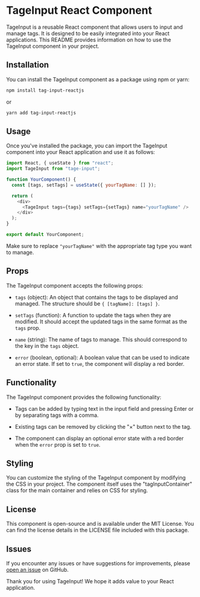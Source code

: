# TageInput React Component

TageInput is a reusable React component that allows users to input and manage tags. It is designed to be easily integrated into your React applications. This README provides information on how to use the TageInput component in your project.

## Installation

You can install the TageInput component as a package using npm or yarn:

```bash
npm install tag-input-reactjs
```

or

```bash
yarn add tag-input-reactjs
```

## Usage

Once you've installed the package, you can import the TageInput component into your React application and use it as follows:

```javascript
import React, { useState } from "react";
import TageInput from "tage-input";

function YourComponent() {
  const [tags, setTags] = useState({ yourTagName: [] });

  return (
    <div>
      <TageInput tags={tags} setTags={setTags} name="yourTagName" />
    </div>
  );
}

export default YourComponent;
```

Make sure to replace `"yourTagName"` with the appropriate tag type you want to manage.

## Props

The TageInput component accepts the following props:

- `tags` (object): An object that contains the tags to be displayed and managed. The structure should be `{ [tagName]: [tags] }`.

- `setTags` (function): A function to update the tags when they are modified. It should accept the updated tags in the same format as the `tags` prop.

- `name` (string): The name of tags to manage. This should correspond to the key in the `tags` object.

- `error` (boolean, optional): A boolean value that can be used to indicate an error state. If set to `true`, the component will display a red border.

## Functionality

The TageInput component provides the following functionality:

- Tags can be added by typing text in the input field and pressing Enter or by separating tags with a comma.

- Existing tags can be removed by clicking the "×" button next to the tag.

- The component can display an optional error state with a red border when the `error` prop is set to `true`.

## Styling

You can customize the styling of the TageInput component by modifying the CSS in your project. The component itself uses the "tagInputContainer" class for the main container and relies on CSS for styling.

## License

This component is open-source and is available under the MIT License. You can find the license details in the LICENSE file included with this package.

## Issues

If you encounter any issues or have suggestions for improvements, please [open an issue](https://github.com/sorenammd/tag-input-reactjs/issues) on GitHub.

Thank you for using TageInput! We hope it adds value to your React application.